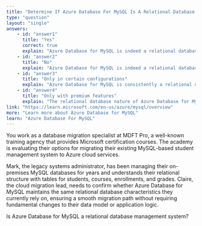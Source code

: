 ```yaml
---
title: "Determine If Azure Database For MySQL Is A Relational Database Management System"
type: "question"
layout: "single"
answers:
    - id: "answer1"
      title: "Yes"
      correct: true
      explain: "Azure Database for MySQL is indeed a relational database management system. It is Microsoft's Platform-as-a-Service (PaaS) implementation of the open-source MySQL RDBMS, providing all the relational database capabilities in a managed cloud service."
    - id: "answer2"
      title: "No"
      explain: "Azure Database for MySQL is indeed a relational database management system. MySQL is an open-source RDBMS, and Azure Database for MySQL is Microsoft's Platform-as-a-Service (PaaS) implementation of it."
    - id: "answer3"
      title: "Only in certain configurations"
      explain: "Azure Database for MySQL is consistently a relational database management system across all configurations and service tiers offered by Azure."
    - id: "answer4"
      title: "Only with premium features"
      explain: "The relational database nature of Azure Database for MySQL is fundamental to the service and not dependent on premium features or pricing tiers."
link: "https://learn.microsoft.com/en-us/azure/mysql/overview"
more: "Learn more about Azure Database for MySQL"
learn: "Azure Database For MySQL"
---
```


You work as a database migration specialist at MDFT Pro, a well-known training agency that provides Microsoft certification courses. The academy is evaluating their options for migrating their existing MySQL-based student management system to Azure cloud services.

Mark, the legacy systems administrator, has been managing their on-premises MySQL databases for years and understands their relational structure with tables for students, courses, enrollments, and grades. Claire, the cloud migration lead, needs to confirm whether Azure Database for MySQL maintains the same relational database characteristics they currently rely on, ensuring a smooth migration path without requiring fundamental changes to their data model or application logic.

Is Azure Database for MySQL a relational database management system?